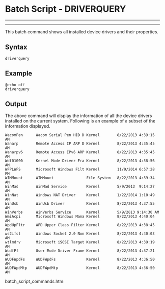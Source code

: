 # Batch Script - DRIVERQUERY

---



---

This batch command shows all installed device drivers and their properties.

## Syntax

```
driverquery
```

## Example

```
@echo off 
driverquery
```

## Output

The above command will display the information of all the device drivers installed on the current system. Following is an example of a subset of the information displayed.

```
WacomPen      Wacom Serial Pen HID D Kernel        8/22/2013 4:39:15 AM 
Wanarp        Remote Access IP ARP D Kernel        8/22/2013 4:35:45 AM 
Wanarpv6      Remote Access IPv6 ARP Kernel        8/22/2013 4:35:45 AM 
Wdf01000      Kernel Mode Driver Fra Kernel        8/22/2013 4:38:56 AM 
WFPLWFS       Microsoft Windows Filt Kernel        11/9/2014 6:57:28 PM 
WIMMount      WIMMount               File System   8/22/2013 4:39:34 AM
WinMad        WinMad Service         Kernel        5/9/2013  9:14:27 AM 
WinNat        Windows NAT Driver     Kernel        1/22/2014 1:10:49 AM 
WinUsb        WinUsb Driver          Kernel        8/22/2013 4:37:55 AM 
WinVerbs      WinVerbs Service       Kernel        5/9/2013 9:14:30 AM 
WmiAcpi       Microsoft Windows Mana Kernel        8/22/2013 4:40:04 AM 
WpdUpFltr     WPD Upper Class Filter Kernel        8/22/2013 4:38:45 AM 
ws2ifsl       Windows Socket 2.0 Non Kernel        8/22/2013 4:40:03 AM
wtlmdrv       Microsoft iSCSI Target Kernel        8/22/2013 4:39:19 AM 
WudfPf        User Mode Driver Frame Kernel        8/22/2013 4:37:21 AM 
WUDFWpdFs     WUDFWpdFs              Kernel        8/22/2013 4:36:50 AM 
WUDFWpdMtp    WUDFWpdMtp             Kernel        8/22/2013 4:36:50 AM
```

batch\_script\_commands.htm

